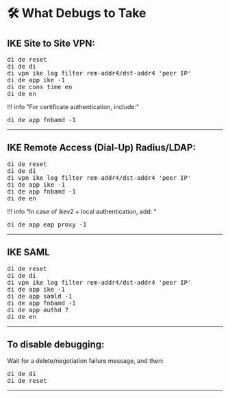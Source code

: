 # 🛠️ What Debugs to Take

## IKE Site to Site VPN:
<pre>
di de reset
di de di
di vpn ike log filter rem-addr4/dst-addr4 'peer IP'
di de app ike -1
di de cons time en
di de en
</pre>
!!! info "For certificate authentication, include:"
<pre>di de app fnbamd -1</pre>

---

## IKE Remote Access (Dial-Up) Radius/LDAP:
<pre>
di de reset
di de di
di vpn ike log filter rem-addr4/dst-addr4 'peer IP'
di de app ike -1
di de app fnbamd -1
di de en
</pre>

!!! info "In case of ikev2 + local authentication, add: "
<pre>di de app eap_proxy -1</pre>

---

## IKE SAML
<pre>
di de reset
di de di
di vpn ike log filter rem-addr4/dst-addr4 'peer IP'
di de app ike -1
di de app samld -1
di de app fnbamd -1
di de app authd 7
di de en
</pre>

---

## To disable debugging:
Wait for a delete/negotiation failure message, and then:
<pre>
di de di
di de reset
</pre>

---

